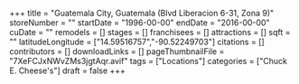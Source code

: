 +++
title = "Guatemala City, Guatemala (Blvd Liberacion 6-31, Zona 9)"
storeNumber = ""
startDate = "1996-00-00"
endDate = "2016-00-00"
cuDate = ""
remodels = []
stages = []
franchisees = []
attractions = []
sqft = ""
latitudeLongitude = ["14.59516757","-90.52249703"]
citations = []
contributors = []
downloadLinks = []
pageThumbnailFile = "7XeFCJxNWvZMs3jgtAqr.avif"
tags = ["Locations"]
categories = ["Chuck E. Cheese's"]
draft = false
+++
